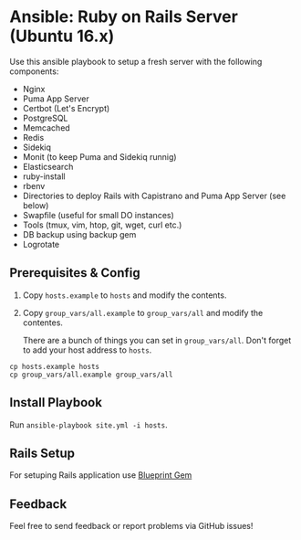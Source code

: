 # Ansible: Ruby on Rails Server (Ubuntu 16.x)

Use this ansible playbook to setup a fresh server with the following components:

* Nginx
* Puma App Server
* Certbot (Let's Encrypt)
* PostgreSQL
* Memcached
* Redis
* Sidekiq
* Monit (to keep Puma and Sidekiq runnig)
* Elasticsearch
* ruby-install
* rbenv
* Directories to deploy Rails with Capistrano and Puma App Server (see below)
* Swapfile (useful for small DO instances)
* Tools (tmux, vim, htop, git, wget, curl etc.)
* DB backup using backup gem
* Logrotate

## Prerequisites & Config

1. Copy ```hosts.example``` to ```hosts``` and modify the contents.
2. Copy ```group_vars/all.example``` to ```group_vars/all``` and modify the contentes.

	There are a bunch of things you can set in ```group_vars/all```. Don't forget to add your host address to ```hosts```.

```
cp hosts.example hosts
cp group_vars/all.example group_vars/all
```

## Install Playbook

Run ```ansible-playbook site.yml -i hosts```.

## Rails Setup

For setuping Rails application use [Blueprint Gem](https://github.com/datarockets/blueprint)

## Feedback

Feel free to send feedback or report problems via GitHub issues!

